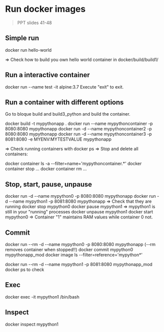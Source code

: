 # Run docker images

> PPT slides 41-48

## Simple run

docker run hello-world

=> Check how to build you own hello world container in docker/build/build1/


## Run a interactive container

docker run --name test -it alpine:3.7
Execute "exit" to exit.


## Run a container with different options

Go to bloque build and build3_python and build the container.

docker build -t mypythonapp .
docker run --name mypythoncontainer -p 8080:8080 mypythonapp
docker run -d --name mypythoncontainer2 -p 8080:8080 mypythonapp
docker run -d --name mypythoncontainer3 -p 8081:8080 -e MYENV:MYTESTVALUE mypythonapp

=> Check running containers with docker ps
=> Stop and delete all containers:

docker container ls -a --filter=name='mypythoncontainer.*'
docker container stop ...
docker container rm ...

## Stop, start, pause, unpause

docker run -d --name mypython0 -p 8080:8080 mypythonapp
docker run -d --name mypython1 -p 8081:8080 mypythonapp
=> Check that they are running
docker stop mypython0
docker pause mypython1
=> mypython1 is still in your "running" processes
docker unpause mypython1
docker start mypython0
=> Container "1" maintains RAM values while container 0 not.


## Commit

docker run --rm -d --name mypython0 -p 8080:8080 mypythonapp   (--rm removes container when stopped!!)
docker commit mypython0 mypythonapp_mod
docker image ls --filter=reference='mypython*'

docker run --rm -d --name mypython1 -p 8081:8080 mypythonapp_mod
docker ps to check


## Exec

docker exec -it mypython1 /bin/bash


## Inspect

docker inspect mypython1